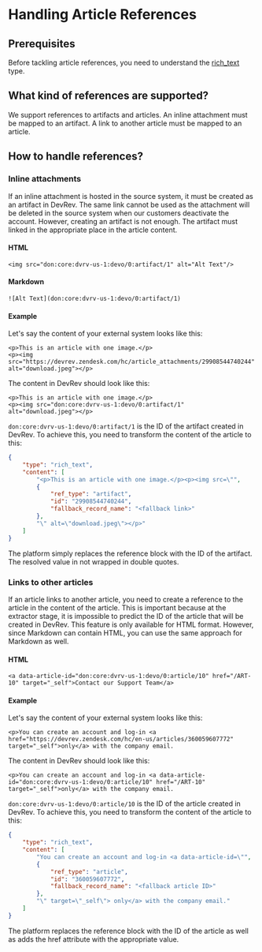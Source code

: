 # Handling Article References


## Prerequisites
Before tackling article references, you need to understand the [rich_text](./supported_types.md#rich_text) type.

## What kind of references are supported?
We support references to artifacts and articles. An inline attachment must be mapped to an artifact. A link to another article must be mapped to an article.

## How to handle references?

### Inline attachments
If an inline attachment is hosted in the source system, it must be created as an artifact in DevRev. The same link cannot be used as the attachment will be deleted in the source system when our customers deactivate the account. However, creating an artifact is not enough. The artifact must linked in the appropriate place in the article content. 

#### HTML
```
<img src="don:core:dvrv-us-1:devo/0:artifact/1" alt="Alt Text"/>
```

#### Markdown
```
![Alt Text](don:core:dvrv-us-1:devo/0:artifact/1)
```

#### Example
Let's say the content of your external system looks like this:
```
<p>This is an article with one image.</p>
<p><img src="https://devrev.zendesk.com/hc/article_attachments/29908544740244" alt="download.jpeg"></p>
```

The content in DevRev should look like this:
```
<p>This is an article with one image.</p>
<p><img src="don:core:dvrv-us-1:devo/0:artifact/1" alt="download.jpeg"></p>
```

`don:core:dvrv-us-1:devo/0:artifact/1` is the ID of the artifact created in DevRev.
To achieve this, you need to transform the content of the article to this:
```json
{
    "type": "rich_text",
    "content": [
        "<p>This is an article with one image.</p><p><img src=\"",
        {
            "ref_type": "artifact",
            "id": "29908544740244",
            "fallback_record_name": "<fallback link>"
        },
        "\" alt=\"download.jpeg\"></p>"
    ]
}
```
The platform simply replaces the reference block with the ID of the artifact. The resolved value in not wrapped in double quotes. 

### Links to other articles
If an article links to another article, you need to create a reference to the article in the content of the article. This is important because at the extractor stage, it is impossible to predict the ID of the article that will be created in DevRev. This feature is only available for HTML format. However, since Markdown can contain HTML, you can use the same approach for Markdown as well.

#### HTML
```
<a data-article-id="don:core:dvrv-us-1:devo/0:article/10" href="/ART-10" target="_self">Contact our Support Team</a>
```

#### Example
Let's say the content of your external system looks like this:
```
<p>You can create an account and log-in <a href="https://devrev.zendesk.com/hc/en-us/articles/360059607772" target="_self">only</a> with the company email.
```

The content in DevRev should look like this:
```
<p>You can create an account and log-in <a data-article-id="don:core:dvrv-us-1:devo/0:article/10" href="/ART-10" target="_self">only</a> with the company email.
```

`don:core:dvrv-us-1:devo/0:article/10` is the ID of the article created in DevRev.
To achieve this, you need to transform the content of the article to this:
```json
{
    "type": "rich_text",
    "content": [
        "You can create an account and log-in <a data-article-id=\"",
        {
            "ref_type": "article",
            "id": "360059607772",
            "fallback_record_name": "<fallback article ID>"
        },
        "\" target=\"_self\"> only</a> with the company email."
    ]
}
```

The platform replaces the reference block with the ID of the article as well as adds the href attribute with the appropriate value.